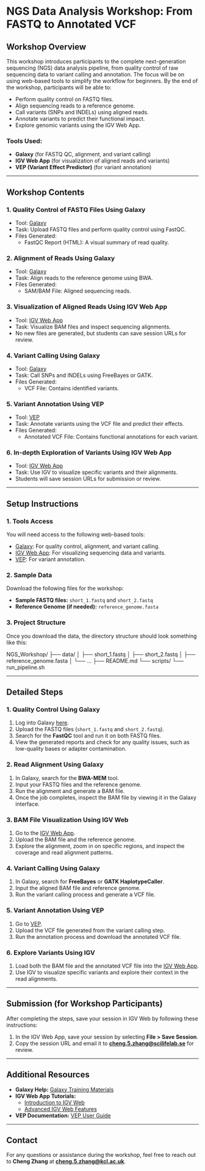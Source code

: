 # **NGS Data Analysis Workshop: From FASTQ to Annotated VCF**

## **Workshop Overview**

This workshop introduces participants to the complete next-generation sequencing (NGS) data analysis pipeline, from quality control of raw sequencing data to variant calling and annotation. The focus will be on using web-based tools to simplify the workflow for beginners. By the end of the workshop, participants will be able to:
- Perform quality control on FASTQ files.
- Align sequencing reads to a reference genome.
- Call variants (SNPs and INDELs) using aligned reads.
- Annotate variants to predict their functional impact.
- Explore genomic variants using the IGV Web App.

### **Tools Used:**
- **Galaxy** (for FASTQ QC, alignment, and variant calling)
- **IGV Web App** (for visualization of aligned reads and variants)
- **VEP (Variant Effect Predictor)** (for variant annotation)

---

## **Workshop Contents**

### 1. **Quality Control of FASTQ Files Using Galaxy**
   - Tool: [Galaxy](https://usegalaxy.org/)
   - Task: Upload FASTQ files and perform quality control using FastQC.
   - Files Generated: 
     - FastQC Report (HTML): A visual summary of read quality.
   
### 2. **Alignment of Reads Using Galaxy**
   - Tool: [Galaxy](https://usegalaxy.org/)
   - Task: Align reads to the reference genome using BWA.
   - Files Generated:
     - SAM/BAM File: Aligned sequencing reads.

### 3. **Visualization of Aligned Reads Using IGV Web App**
   - Tool: [IGV Web App](https://igv.org/app/)
   - Task: Visualize BAM files and inspect sequencing alignments.
   - No new files are generated, but students can save session URLs for review.

### 4. **Variant Calling Using Galaxy**
   - Tool: [Galaxy](https://usegalaxy.org/)
   - Task: Call SNPs and INDELs using FreeBayes or GATK.
   - Files Generated:
     - VCF File: Contains identified variants.

### 5. **Variant Annotation Using VEP**
   - Tool: [VEP](https://www.ensembl.org/Tools/VEP)
   - Task: Annotate variants using the VCF file and predict their effects.
   - Files Generated:
     - Annotated VCF File: Contains functional annotations for each variant.

### 6. **In-depth Exploration of Variants Using IGV Web App**
   - Tool: [IGV Web App](https://igv.org/app/)
   - Task: Use IGV to visualize specific variants and their alignments.
   - Students will save session URLs for submission or review.

---

## **Setup Instructions**

### 1. **Tools Access**

You will need access to the following web-based tools:

- [Galaxy](https://usegalaxy.org/): For quality control, alignment, and variant calling.
- [IGV Web App](https://igv.org/app/): For visualizing sequencing data and variants.
- [VEP](https://www.ensembl.org/Tools/VEP): For variant annotation.

### 2. **Sample Data**

Download the following files for the workshop:
- **Sample FASTQ files:** `short_1.fastq` and `short_2.fastq`
- **Reference Genome (if needed):** `reference_genome.fasta`

### 3. **Project Structure**

Once you download the data, the directory structure should look something like this:

NGS_Workshop/ ├── data/ │ ├── short_1.fastq │ ├── short_2.fastq │ ├── reference_genome.fasta │ └── ... ├── README.md └── scripts/ └── run_pipeline.sh

---

## **Detailed Steps**

### **1. Quality Control Using Galaxy**
1. Log into Galaxy [here](https://usegalaxy.org/).
2. Upload the FASTQ files (`short_1.fastq` and `short_2.fastq`).
3. Search for the **FastQC** tool and run it on both FASTQ files.
4. View the generated reports and check for any quality issues, such as low-quality bases or adapter contamination.

### **2. Read Alignment Using Galaxy**
1. In Galaxy, search for the **BWA-MEM** tool.
2. Input your FASTQ files and the reference genome.
3. Run the alignment and generate a BAM file.
4. Once the job completes, inspect the BAM file by viewing it in the Galaxy interface.

### **3. BAM File Visualization Using IGV Web**
1. Go to the [IGV Web App](https://igv.org/app/).
2. Upload the BAM file and the reference genome.
3. Explore the alignment, zoom in on specific regions, and inspect the coverage and read alignment patterns.

### **4. Variant Calling Using Galaxy**
1. In Galaxy, search for **FreeBayes** or **GATK HaplotypeCaller**.
2. Input the aligned BAM file and reference genome.
3. Run the variant calling process and generate a VCF file.

### **5. Variant Annotation Using VEP**
1. Go to [VEP](https://www.ensembl.org/Tools/VEP).
2. Upload the VCF file generated from the variant calling step.
3. Run the annotation process and download the annotated VCF file.

### **6. Explore Variants Using IGV**
1. Load both the BAM file and the annotated VCF file into the [IGV Web App](https://igv.org/app/).
2. Use IGV to visualize specific variants and explore their context in the read alignments.

---

## **Submission (for Workshop Participants)**

After completing the steps, save your session in IGV Web by following these instructions:
1. In the IGV Web App, save your session by selecting **File > Save Session**.
2. Copy the session URL and email it to **cheng.5.zhang@scilifelab.se** for review.

---

## **Additional Resources**

- **Galaxy Help:** [Galaxy Training Materials](https://training.galaxyproject.org/training-material/)
- **IGV Web App Tutorials:**
  - [Introduction to IGV Web](https://www.youtube.com/watch?v=sFeK-25K5PE&t=210s)
  - [Advanced IGV Web Features](https://www.youtube.com/watch?v=HwvTcG2SEOs)
- **VEP Documentation:** [VEP User Guide](https://www.ensembl.org/info/docs/tools/vep/index.html)

---

## **Contact**

For any questions or assistance during the workshop, feel free to reach out to **Cheng Zhang** at **cheng.5.zhang@kcl.ac.uk**.
